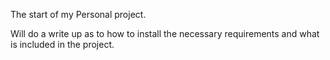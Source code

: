 The start of my Personal project.

Will do a write up as to how to install the necessary requirements and what is included in the project.
